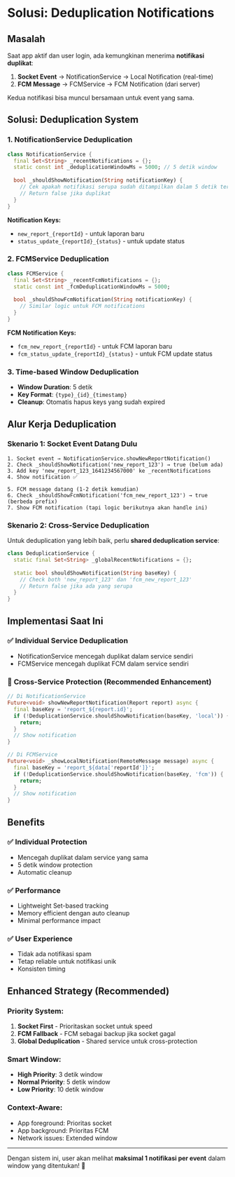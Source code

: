 # Solusi: Deduplication Notifications

## Masalah
Saat app aktif dan user login, ada kemungkinan menerima **notifikasi duplikat**:
1. **Socket Event** → NotificationService → Local Notification (real-time)
2. **FCM Message** → FCMService → FCM Notification (dari server)

Kedua notifikasi bisa muncul bersamaan untuk event yang sama.

## Solusi: Deduplication System

### 1. **NotificationService Deduplication**
```dart
class NotificationService {
  final Set<String> _recentNotifications = {};
  static const int _deduplicationWindowMs = 5000; // 5 detik window
  
  bool _shouldShowNotification(String notificationKey) {
    // Cek apakah notifikasi serupa sudah ditampilkan dalam 5 detik terakhir
    // Return false jika duplikat
  }
}
```

**Notification Keys:**
- `new_report_{reportId}` - untuk laporan baru
- `status_update_{reportId}_{status}` - untuk update status

### 2. **FCMService Deduplication**  
```dart
class FCMService {
  final Set<String> _recentFcmNotifications = {};
  static const int _fcmDeduplicationWindowMs = 5000;
  
  bool _shouldShowFcmNotification(String notificationKey) {
    // Similar logic untuk FCM notifications
  }
}
```

**FCM Notification Keys:**
- `fcm_new_report_{reportId}` - untuk FCM laporan baru
- `fcm_status_update_{reportId}_{status}` - untuk FCM update status

### 3. **Time-based Window Deduplication**
- **Window Duration**: 5 detik
- **Key Format**: `{type}_{id}_{timestamp}`
- **Cleanup**: Otomatis hapus keys yang sudah expired

## Alur Kerja Deduplication

### Skenario 1: Socket Event Datang Dulu
```
1. Socket event → NotificationService.showNewReportNotification()
2. Check _shouldShowNotification('new_report_123') → true (belum ada)
3. Add key 'new_report_123_1641234567000' ke _recentNotifications
4. Show notification ✅

5. FCM message datang (1-2 detik kemudian)
6. Check _shouldShowFcmNotification('fcm_new_report_123') → true (berbeda prefix)
7. Show FCM notification (tapi logic berikutnya akan handle ini)
```

### Skenario 2: Cross-Service Deduplication
Untuk deduplication yang lebih baik, perlu **shared deduplication service**:

```dart
class DeduplicationService {
  static final Set<String> _globalRecentNotifications = {};
  
  static bool shouldShowNotification(String baseKey) {
    // Check both 'new_report_123' dan 'fcm_new_report_123'
    // Return false jika ada yang serupa
  }
}
```

## Implementasi Saat Ini

### ✅ **Individual Service Deduplication**
- NotificationService mencegah duplikat dalam service sendiri
- FCMService mencegah duplikat FCM dalam service sendiri

### 🔄 **Cross-Service Protection** (Recommended Enhancement)
```dart
// Di NotificationService
Future<void> showNewReportNotification(Report report) async {
  final baseKey = 'report_${report.id}';
  if (!DeduplicationService.shouldShowNotification(baseKey, 'local')) {
    return;
  }
  // Show notification
}

// Di FCMService  
Future<void> _showLocalNotification(RemoteMessage message) async {
  final baseKey = 'report_${data['reportId']}';
  if (!DeduplicationService.shouldShowNotification(baseKey, 'fcm')) {
    return;
  }
  // Show notification
}
```

## Benefits

### ✅ **Individual Protection**
- Mencegah duplikat dalam service yang sama
- 5 detik window protection
- Automatic cleanup

### ✅ **Performance**
- Lightweight Set-based tracking
- Memory efficient dengan auto cleanup
- Minimal performance impact

### ✅ **User Experience**
- Tidak ada notifikasi spam
- Tetap reliable untuk notifikasi unik
- Konsisten timing

## Enhanced Strategy (Recommended)

### **Priority System:**
1. **Socket First** - Prioritaskan socket untuk speed
2. **FCM Fallback** - FCM sebagai backup jika socket gagal
3. **Global Deduplication** - Shared service untuk cross-protection

### **Smart Window:**
- **High Priority**: 3 detik window
- **Normal Priority**: 5 detik window  
- **Low Priority**: 10 detik window

### **Context-Aware:**
- App foreground: Prioritas socket
- App background: Prioritas FCM
- Network issues: Extended window

---

Dengan sistem ini, user akan melihat **maksimal 1 notifikasi per event** dalam window yang ditentukan! 🎯
